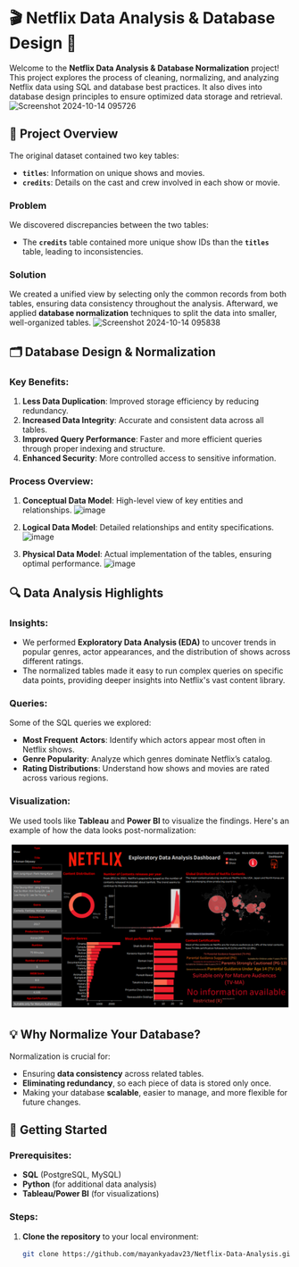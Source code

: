 # 🎬 Netflix Data Analysis & Database Design 🎥

Welcome to the **Netflix Data Analysis & Database Normalization** project! This project explores the process of cleaning, normalizing, and analyzing Netflix data using SQL and database best practices. It also dives into database design principles to ensure optimized data storage and retrieval.
![Screenshot 2024-10-14 095726](https://github.com/user-attachments/assets/deb851a0-6c0c-4eb9-942c-9bb7541276ff)


## 📑 Project Overview

The original dataset contained two key tables:
- **`titles`**: Information on unique shows and movies.
- **`credits`**: Details on the cast and crew involved in each show or movie.

### Problem
We discovered discrepancies between the two tables:
- The **`credits`** table contained more unique show IDs than the **`titles`** table, leading to inconsistencies.
  
### Solution
We created a unified view by selecting only the common records from both tables, ensuring data consistency throughout the analysis. Afterward, we applied **database normalization** techniques to split the data into smaller, well-organized tables.
![Screenshot 2024-10-14 095838](https://github.com/user-attachments/assets/c350b447-2fd4-455c-87ef-bd22eea825c5)


## 🗂️ Database Design & Normalization

### Key Benefits:
1. **Less Data Duplication**: Improved storage efficiency by reducing redundancy.
2. **Increased Data Integrity**: Accurate and consistent data across all tables.
3. **Improved Query Performance**: Faster and more efficient queries through proper indexing and structure.
4. **Enhanced Security**: More controlled access to sensitive information.

### Process Overview:
1. **Conceptual Data Model**: High-level view of key entities and relationships.
![image](https://github.com/user-attachments/assets/c98e5287-9ca7-423d-9c3d-57906969fec9)

2. **Logical Data Model**: Detailed relationships and entity specifications.
![image](https://github.com/user-attachments/assets/b67d8b0c-7d88-4aa2-a3e5-6560e78e6519)

3. **Physical Data Model**: Actual implementation of the tables, ensuring optimal performance.
![image](https://github.com/user-attachments/assets/61d4ac6c-55c7-4fee-94cd-25bea4b773c8)

## 🔍 Data Analysis Highlights

### Insights:
- We performed **Exploratory Data Analysis (EDA)** to uncover trends in popular genres, actor appearances, and the distribution of shows across different ratings.
- The normalized tables made it easy to run complex queries on specific data points, providing deeper insights into Netflix's vast content library.

### Queries:
Some of the SQL queries we explored:
- **Most Frequent Actors**: Identify which actors appear most often in Netflix shows.
- **Genre Popularity**: Analyze which genres dominate Netflix’s catalog.
- **Rating Distributions**: Understand how shows and movies are rated across various regions.

### Visualization:
We used tools like **Tableau** and **Power BI** to visualize the findings. Here's an example of how the data looks post-normalization:

![Data Distribution](https://github.com/mayankyadav23/Netflix-Data-Analysis/blob/main/Netflix%20Data%20Analysis%20Dashboard.png)

## 💡 Why Normalize Your Database?

Normalization is crucial for:
- Ensuring **data consistency** across related tables.
- **Eliminating redundancy**, so each piece of data is stored only once.
- Making your database **scalable**, easier to manage, and more flexible for future changes.

## 🚀 Getting Started

### Prerequisites:
- **SQL** (PostgreSQL, MySQL)
- **Python** (for additional data analysis)
- **Tableau/Power BI** (for visualizations)

### Steps:
1. **Clone the repository** to your local environment:
   ```bash
   git clone https://github.com/mayankyadav23/Netflix-Data-Analysis.git
